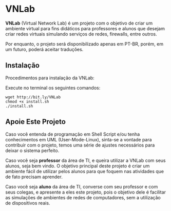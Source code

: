 # VNLab
**VNLab** (Virtual Network Lab) é um projeto com o objetivo de criar um ambiente virtual para fins didáticos para professores e alunos que desejam criar redes virtuais simulando serviços de redes, firewalls, entre outros.

Por enquanto, o projeto será disponibilizado apenas em PT-BR, porém, em um futuro, poderá aceitar traduções.

## Instalação
Procedimentos para instala&ccedil;&atilde;o da VNLab:

Execute no terminal os seguintes comandos:


``` shell
wget http://bit.ly/VNLab
chmod +x install.sh
./install.sh
```

## Apoie Este Projeto
Caso você entenda de programação em Shell Script e/ou tenha conhecimentos em UML (User-Mode-Linux), sinta-se a vontade para contribuir com o projeto, temos uma série de ajustes necessários para deixar o sistema perfeito.

Caso você seja **professor** da área de TI, e queira utilizar a VNLab com seus alunos, seja bem vindo. O objetivo principal deste projeto é criar um ambiente fácil de utilizar pelos alunos para que foquem nas atividades que de fato precisam aprender.

Caso você seja **aluno** da área de TI, converse com seu professor e com seus colegas, e apresente a eles este projeto, pois o objetivo dele é facilitar as simulações de ambientes de redes de computadores, sem a utilização de dispositivos reais.